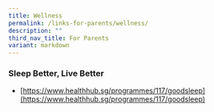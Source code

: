 ```yaml
---
title: Wellness
permalink: /links-for-parents/wellness/
description: ""
third_nav_title: For Parents
variant: markdown
---
```

### Sleep Better, Live Better

* [https://www.healthhub.sg/programmes/117/goodsleep](https://www.healthhub.sg/programmes/117/goodsleep)
